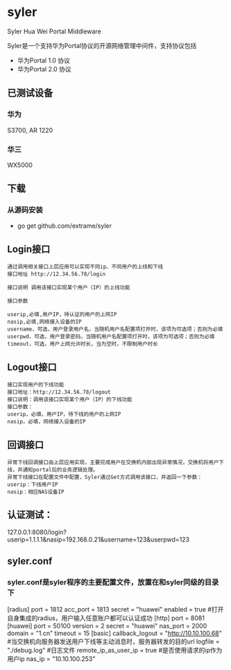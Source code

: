 syler
=====

Syler Hua Wei Portal Middleware

Syler是一个支持华为Portal协议的开源网络管理中间件，支持协议包括

* 华为Portal 1.0 协议
* 华为Portal 2.0 协议

## 已测试设备

### 华为
S3700, AR 1220
### 华三
WX5000

## 下载
### 从源码安装

* go get github.com/extrame/syler

## Login接口
	通过调用相关接口上层应用可以实现不同ip、不同用户的上线和下线
	接口地址 http://12.34.56.78/login
	
	接口说明 调用该接口实现某个用户（IP）的上线功能
	
	接口参数
	
	userip,必填,用户IP，待认证的用户的上网IP
	nasip,必填,网络接入设备的IP
	username，可选，用户登录用户名，当随机用户名配置项打开时，该项为可选项；否则为必填
	userpwd，可选，用户登录密码，当随机用户名配置项打开时，该项为可选项；否则为必填
	timeout，可选，用户上网允许时长，当为空时，不限制用户时长
## Logout接口
	接口实现用户的下线功能
	接口地址：http://12.34.56.78/logout
	接口说明：调用该接口实现某个用户（IP）的下线功能
	接口参数：
	userip，必填，用户IP，待下线的用户的上网IP
	nasip，必填，网络接入设备的IP

## 回调接口
	异常下线回调接口由上层应用实现，主要完成用户在交换机内部出现异常情况，交换机将用户下线，并通知portal后的业务逻辑处理。
	异常下线接口在配置文件中配置，Syler通过Get方式调用该接口，并返回一下参数：
	userip：下线用户IP
	nasip：相应NAS设备IP
## 认证测试：
127.0.0.1:8080/login?userip=1.1.1.1&nasip=192.168.0.21&username=123&userpwd=123

## syler.conf
### syler.conf是syler程序的主要配置文件，放置在和syler同级的目录下
[radius]
        port = 1812
        acc_port = 1813
        secret = "huawei"
        enabled = true   #打开自身集成的radius，用户输入任意账户都可以认证成功
[http]
        port = 8081
[huawei]
        port = 50100
        version = 2
        secret = "huawei"
        nas_port = 2000
        domain = "1.cn"
        timeout = 15
[basic]
        callback_logout = "http://10.10.100.68"   #当交换机向服务器发送用户下线等主动消息时，服务器转发的目的url
        logfile = "./debug.log"             #日志文件
        remote_ip_as_user_ip = true         #是否使用请求的ip作为用户ip
        nas_ip = "10.10.100.253"
